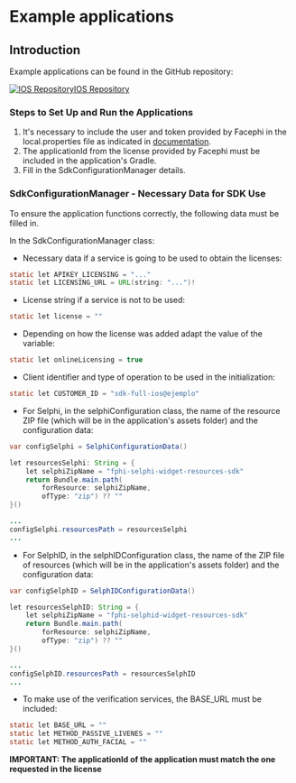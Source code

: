 # Example applications

## Introduction

Example applications can be found in the GitHub repository:

[![IOS Repository](@site/static/img/github_50.png)](https://github.com/facephi/sdk-mobile-ios-samples/tree/1.5.x)<a href="https://github.com/facephi/sdk-mobile-ios-samples/tree/1.5.x" rel="nofollow">IOS Repository</a>


### Steps to Set Up and Run the Applications

1. It's necessary to include the user and token provided by Facephi in the local.properties file as indicated in [documentation](Mobile_SDK#21-add-private-repository).
2. The applicationId from the license provided by Facephi must be included in the application's Gradle.
3. Fill in the SdkConfigurationManager details.

### SdkConfigurationManager - Necessary Data for SDK Use

To ensure the application functions correctly, the following data must be filled in.

In the SdkConfigurationManager class:

- Necessary data if a service is going to be used to obtain the licenses:

```java
static let APIKEY_LICENSING = "..."
static let LICENSING_URL = URL(string: "...")!
```

- License string if a service is not to be used:

```java
static let license = ""
```

- Depending on how the license was added adapt the value of the variable:

```java
static let onlineLicensing = true
```

- Client identifier and type of operation to be used in the initialization:

```java
static let CUSTOMER_ID = "sdk-full-ios@ejemplo"
```

- For Selphi, in the selphiConfiguration class, the name of the resource ZIP file (which will be in the application's assets folder) and the configuration data:

```java
var configSelphi = SelphiConfigurationData()

let resourcesSelphi: String = {
    let selphiZipName = "fphi-selphi-widget-resources-sdk"
    return Bundle.main.path(
        forResource: selphiZipName,
        ofType: "zip") ?? ""
}()

...
configSelphi.resourcesPath = resourcesSelphi
...

```

- For SelphID, in the selphIDConfiguration class, the name of the ZIP file of resources (which will be in the application's assets folder) and the configuration data:

```java
var configSelphID = SelphIDConfigurationData()

let resourcesSelphID: String = {
    let selphiZipName = "fphi-selphid-widget-resources-sdk"
    return Bundle.main.path(
        forResource: selphiZipName,
        ofType: "zip") ?? ""
}()

...
configSelphID.resourcesPath = resourcesSelphID
...
```

- To make use of the verification services, the BASE_URL must be included:

```java
static let BASE_URL = ""
static let METHOD_PASSIVE_LIVENES = ""
static let METHOD_AUTH_FACIAL = ""
```

**IMPORTANT: The applicationId of the application must match the one requested in the license**